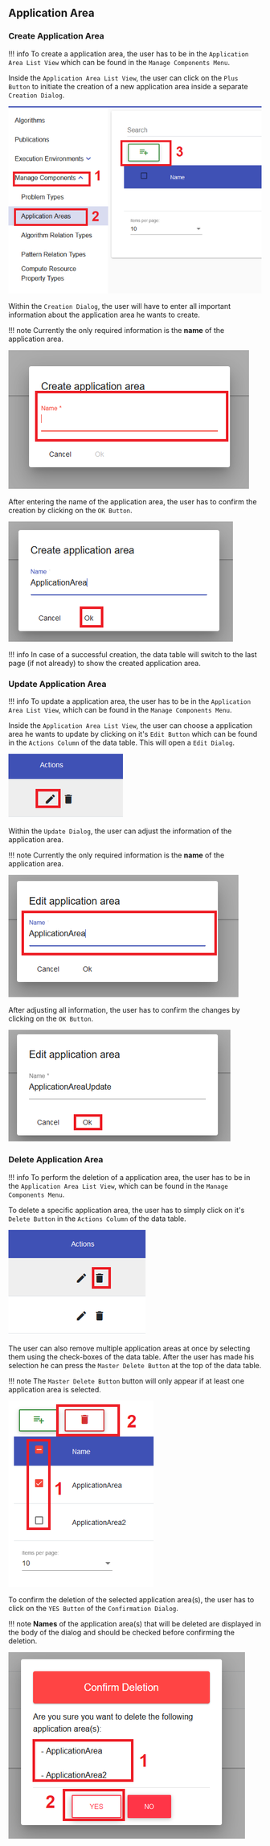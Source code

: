 ## Application Area
### Create Application Area

!!! info 
    To create a application area, the user has to be in the ``Application Area List View`` which can be found in the ``Manage Components Menu``.
	
Inside the ``Application Area List View``, the user can click on the ``Plus Button`` to initiate the creation of a new application area inside a separate ``Creation Dialog``.

![alt text](../images/application_area/Create_Application_Area_-_Step_1.PNG "Open creation dialog")

Within the ``Creation Dialog``, the user will have to enter all important information about the application area he wants to create.

!!! note 
    Currently the only required information is the **name** of the application area.
	
![alt text](../images/application_area/Create_Application_Area_-_Step_2.PNG "Structure of creation dialog")
	
After entering the name of the application area, the user has to confirm the creation by clicking on the ``OK Button``.

![alt text](../images/application_area/Create_Application_Area_-_Step_3.PNG "Confirm creation")

!!! info 
    In case of a successful creation, the data table will switch to the last page (if not already) to show the created application area.
	
### Update Application Area

!!! info 
    To update a application area, the user has to be in the ``Application Area List View``, which can be found in the ``Manage Components Menu``.
	
Inside the ``Application Area List View``, the user can choose a application area he wants to update by clicking on it's ``Edit Button`` which can be found in the ``Actions Column`` of the data table.
This will open a ``Edit Dialog``.

![alt text](../images/application_area/Update_Application_Area_-_Step_1.PNG "Open update dialog")

Within the ``Update Dialog``, the user can adjust the information of the application area.

!!! note 
    Currently the only required information is the **name** of the application area.
	
![alt text](../images/application_area/Update_Application_Area_-_Step_2.PNG "Structure of update dialog")
	
After adjusting all information, the user has to confirm the changes by clicking on the ``OK Button``.

![alt text](../images/application_area/Update_Application_Area_-_Step_3.PNG "Confirm update")

### Delete Application Area

!!! info 
    To perform the deletion of a application area, the user has to be in the ``Application Area List View``, which can be found in the ``Manage Components Menu``.
	
To delete a specific application area, the user has to simply click on it's ``Delete Button`` in the ``Actions Column`` of the data table.

![alt text](../images/application_area/Delete_Application_Area_-_Step_1.1.PNG "Delete single application area")

The user can also remove multiple application areas at once by selecting them using the check-boxes of the data table. After the user has made his selection he can press the ``Master Delete Button`` at the top of the data table.

!!! note 
    The ``Master Delete Button`` button will only appear if at least one application area is selected.
	
![alt text](../images/application_area/Delete_Application_Area_-_Step_1.2.PNG "Delete multiple application areas")
	
To confirm the deletion of the selected application area(s), the user has to click on the ``YES Button`` of the ``Confirmation Dialog``.

!!! note 
    **Names** of the application area(s) that will be deleted are displayed in the body of the dialog and should be checked before confirming the deletion.

![alt text](../images/application_area/Delete_Application_Area_-_Step_2.PNG "Confirm deletion")

